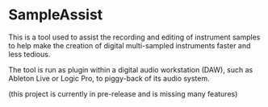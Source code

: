 # SampleAssist

This is a tool used to assist the recording and editing of instrument samples to help make the creation of digital multi-sampled instruments faster and less tedious. 

The tool is run as plugin within a digital audio workstation (DAW), such as Ableton Live or Logic Pro, to piggy-back of its audio system.


(this project is currently in pre-release and is missing many features)
